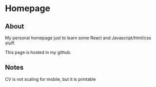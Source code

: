 # Homepage

## About

My personal homepage just to learn some React and Javascript/html/css stuff.

This page is hosted in my github.

## Notes

CV is not scaling for mobile, but it is printable